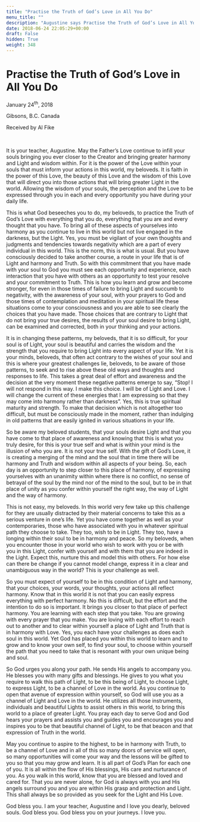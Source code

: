 ```yaml
---
title: "Practise the Truth of God’s Love in All You Do"
menu_title: ""
description: "Augustine says Practise the Truth of God’s Love in All You Do"
date: 2018-06-24 22:05:29+00:00
draft: False
hidden: True
weight: 348
---
```

# Practise the Truth of God’s Love in All You Do

January 24<sup>th</sup>, 2018

Gibsons, B.C. Canada

Received by Al Fike

 

It is your teacher, Augustine. May the Father’s Love continue to infill your souls bringing you ever closer to the Creator and bringing greater harmony and Light and wisdom within. For it is the power of the Love within your souls that must inform your actions in this world, my beloveds. It is faith in the power of this Love, the beauty of this Love and the wisdom of this Love that will direct you into those actions that will bring greater Light in the world. Allowing the wisdom of your souls, the perception and the Love to be expressed through you in each and every opportunity you have during your daily life. 

This is what God beseeches you to do, my beloveds, to practice the Truth of God’s Love with everything that you do, everything that you are and every thought that you have. To bring all of these aspects of yourselves into harmony as you continue to live in this world but not live engaged in the darkness, but the Light. Yes, you must be vigilant of your own thoughts and judgments and tendencies towards negativity which are a part of every individual in this world. This is the norm, this is what is usual. But you have consciously decided to take another course, a route in your life that is of Light and harmony and Truth. So with this commitment that you have made with your soul to God you must see each opportunity and experience, each interaction that you have with others as an opportunity to test your resolve and your commitment to Truth. This is how you learn and grow and become stronger, for even in those times of failure to bring Light and succumb to negativity, with the awareness of your soul, with your prayers to God and those times of contemplation and meditation in your spiritual life these situations come to your consciousness and you are able to see clearly the choices that you have made. Those choices that are contrary to Light that do not bring your true desires, the results of your soul desire to bring Light, can be examined and corrected, both in your thinking and your actions. 

It is in changing these patterns, my beloveds, that it is so difficult, for your soul is of Light, your soul is beautiful and carries the wisdom and the strength that you require to bring Light into every aspect of your life. Yet it is your minds, beloveds, that often act contrary to the wishes of your soul and this is where your greatest challenges lie, beloveds, to be aware of those patterns, to seek and to rise above these old ways and thoughts and responses to life. This takes a great deal of effort and awareness and the decision at the very moment these negative patterns emerge to say, “Stop! I will not respond in this way. I make this choice. I will be of Light and Love. I will change the current of these energies that I am expressing so that they may come into harmony rather than darkness”. Yes, this is true spiritual maturity and strength. To make that decision which is not altogether too difficult, but must be consciously made in the moment, rather than indulging in old patterns that are easily ignited in various situations in your life. 

So be aware my beloved students, that your souls desire Light and that you have come to that place of awareness and knowing that this is what you truly desire, for this is your true self and what is within your mind is the illusion of who you are. It is not your true self. With the gift of God’s Love, it is creating a merging of the mind and the soul that in time there will be harmony and Truth and wisdom within all aspects of your being. So, each day is an opportunity to step closer to this place of harmony, of expressing yourselves with an unanimity within where there is no conflict, no sense of betrayal of the soul by the mind nor of the mind to the soul, but to be in that place of unity as you confer within yourself the right way, the way of Light and the way of harmony. 

This is not easy, my beloveds. In this world very few take up this challenge for they are usually distracted by their material concerns to take this as a serious venture in one’s life. Yet you have come together as well as your contemporaries, those who have associated with you in whatever spiritual path they choose to take. They too, wish to be in Light. They too, have a longing within their soul to be in harmony and peace. So my beloveds, when you encounter those in your world who wish to work with you or be with you in this Light, confer with yourself and with them that you are indeed in the Light. Expect this, nurture this and model this with others. For how else can there be change if you cannot model change, express it in a clear and unambiguous way in the world? This is your challenge as well. 

So you must expect of yourself to be in this condition of Light and harmony, that your choices, your words, your thoughts, your actions all reflect harmony. Know that in this world it is not that you can easily express everything with perfect harmony. No this is difficult, but the effort and the intention to do so is important. It brings you closer to that place of perfect harmony. You are learning with each step that you take. You are growing with every prayer that you make. You are loving with each effort to reach out to another and to clear within yourself a place of Light and Truth that is in harmony with Love. Yes, you each have your challenges as does each soul in this world. Yet God has placed you within this world to learn and to grow and to know your own self, to find your soul, to choose within yourself the path that you need to take that is resonant with your own unique being and soul. 

So God urges you along your path. He sends His angels to accompany you. He blesses you with many gifts and blessings. He gives to you what you require to walk this path of Light, to be this being of Light, to choose Light, to express Light, to be a channel of Love in the world. As you continue to open that avenue of expression within yourself, so God will use you as a channel of Light and Love in the world. He utilizes all those instruments, individuals and beautiful Lights to assist others in this world, to bring this world to a place of greater Light. You pray each day to serve God and God hears your prayers and assists you and guides you and encourages you and inspires you to be that beautiful channel of Light, to be that beacon and that expression of Truth in the world. 

May you continue to aspire to the highest, to be in harmony with Truth, to be a channel of Love and in all of this so many doors of service will open, so many opportunities will come your way and the lessons will be gifted to you so that you may grow and learn. It is all part of God’s Plan for each one of you. It is all within the flow of His blessings, His care and nurturance of you. As you walk in this world, know that you are blessed and loved and cared for. That you are never alone, for God is always with you and His angels surround you and you are within His grasp and protection and Light. This shall always be so provided as you seek for the Light and His Love. 

God bless you. I am your teacher, Augustine and I love you dearly, beloved souls. God bless you. God bless you on your journeys. I love you.

